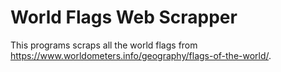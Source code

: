 # World Flags Web Scrapper

This programs scraps all the world flags from https://www.worldometers.info/geography/flags-of-the-world/.

